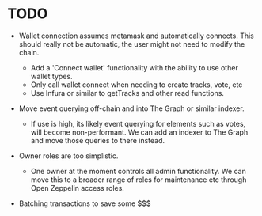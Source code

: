 # TODO

* Wallet connection assumes metamask and automatically connects. This should really not be automatic, the user might not need to modify the chain.
    - Add a 'Connect wallet' functionality with the ability to use other wallet types.
    - Only call wallet connect when needing to create tracks, vote, etc
    - Use Infura or similar to getTracks and other read functions.

* Move event querying off-chain and into The Graph or similar indexer.
    - If use is high, its likely event querying for elements such as votes, will become non-performant. We can add an indexer to The Graph and move those queries to there instead. 

* Owner roles are too simplistic.
    - One owner at the moment controls all admin functionality. We can move this to a broader range of roles for maintenance etc through Open Zeppelin access roles.

* Batching transactions to save some  $$$


